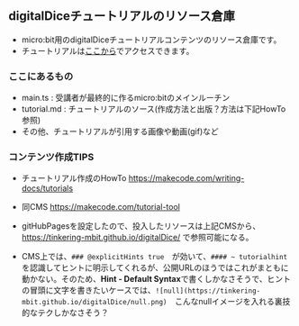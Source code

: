 ## digitalDiceチュートリアルのリソース倉庫

* micro:bit用のdigitalDiceチュートリアルコンテンツのリソース倉庫です。
* チュートリアルは[ここから](https://makecode.microbit.org/#tutorial:57120-89742-08917-48452)でアクセスできます。

### ここにあるもの
* main.ts : 受講者が最終的に作るmicro:bitのメインルーチン
* tutorial.md : チュートリアルのソース(作成方法と出版？方法は下記HowTo参照)
* その他、チュートリアルが引用する画像や動画(gif)など

### コンテンツ作成TIPS
* チュートリアル作成のHowTo https://makecode.com/writing-docs/tutorials
* 同CMS https://makecode.com/tutorial-tool
* gitHubPagesを設定したので、投入したリソースは上記CMSから、https://tinkering-mbit.github.io/digitalDice/ で参照可能になる。

* CMS上では、```### @explicitHints true```　が効いて、```#### ~ tutorialhint```　を認識してヒントに明示してくれるが、公開URLのほうではこれがまともに動かない。そのため、**Hint - Default Syntax**で書くしかなさそうで、ヒントの冒頭に文字を書きたいケースでは、```![null](https://tinkering-mbit.github.io/digitalDice/null.png)```　こんなnullイメージを入れる裏技的なテクしかなさそう？

